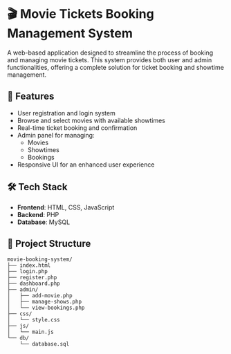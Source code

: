 # 🎬 Movie Tickets Booking Management System

A web-based application designed to streamline the process of booking and managing movie tickets. This system provides both user and admin functionalities, offering a complete solution for ticket booking and showtime management.

## 📌 Features

- User registration and login system
- Browse and select movies with available showtimes
- Real-time ticket booking and confirmation
- Admin panel for managing:
  - Movies
  - Showtimes
  - Bookings
- Responsive UI for an enhanced user experience

## 🛠️ Tech Stack

- **Frontend**: HTML, CSS, JavaScript  
- **Backend**: PHP  
- **Database**: MySQL  

## 📂 Project Structure
```
movie-booking-system/
├── index.html
├── login.php
├── register.php
├── dashboard.php
├── admin/
│   ├── add-movie.php
│   ├── manage-shows.php
│   └── view-bookings.php
├── css/
│   └── style.css
├── js/
│   └── main.js
└── db/
    └── database.sql
```
